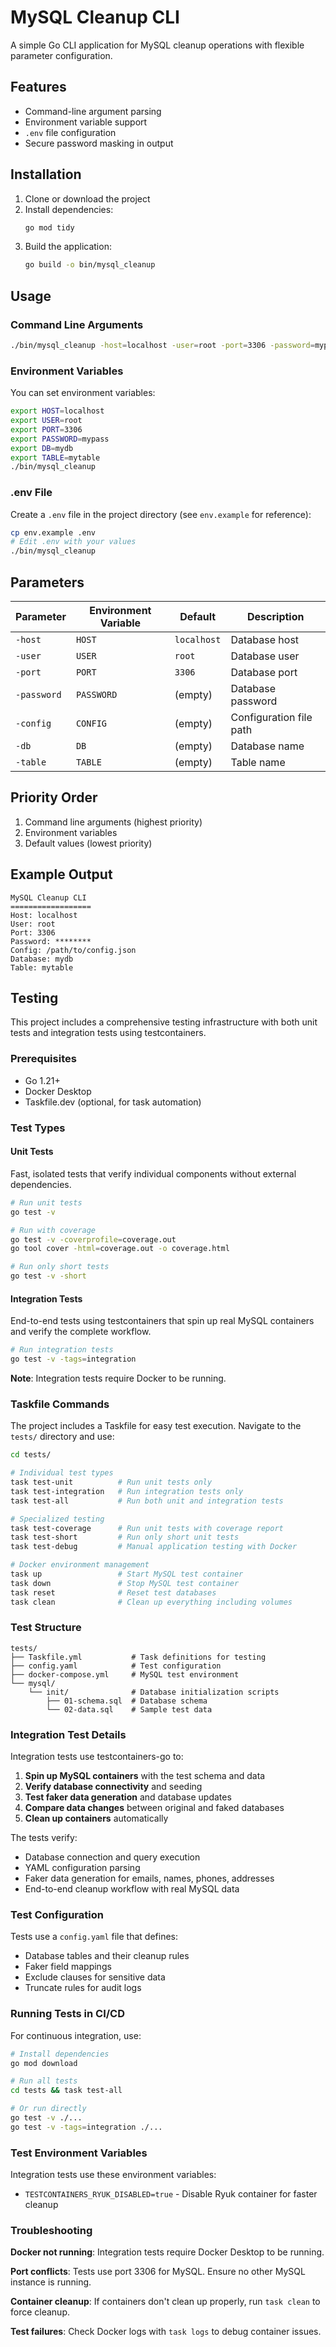 # MySQL Cleanup CLI

A simple Go CLI application for MySQL cleanup operations with flexible parameter configuration.

## Features

- Command-line argument parsing
- Environment variable support
- `.env` file configuration
- Secure password masking in output

## Installation

1. Clone or download the project
2. Install dependencies:
   ```bash
   go mod tidy
   ```
3. Build the application:
   ```bash
   go build -o bin/mysql_cleanup
   ```

## Usage

### Command Line Arguments

```bash
./bin/mysql_cleanup -host=localhost -user=root -port=3306 -password=mypass -db=mydb -table=mytable
```

### Environment Variables

You can set environment variables:

```bash
export HOST=localhost
export USER=root
export PORT=3306
export PASSWORD=mypass
export DB=mydb
export TABLE=mytable
./bin/mysql_cleanup
```

### .env File

Create a `.env` file in the project directory (see `env.example` for reference):

```bash
cp env.example .env
# Edit .env with your values
./bin/mysql_cleanup
```

## Parameters

| Parameter | Environment Variable | Default | Description |
|-----------|---------------------|---------|-------------|
| `-host` | `HOST` | `localhost` | Database host |
| `-user` | `USER` | `root` | Database user |
| `-port` | `PORT` | `3306` | Database port |
| `-password` | `PASSWORD` | (empty) | Database password |
| `-config` | `CONFIG` | (empty) | Configuration file path |
| `-db` | `DB` | (empty) | Database name |
| `-table` | `TABLE` | (empty) | Table name |

## Priority Order

1. Command line arguments (highest priority)
2. Environment variables
3. Default values (lowest priority)

## Example Output

```
MySQL Cleanup CLI
==================
Host: localhost
User: root
Port: 3306
Password: ********
Config: /path/to/config.json
Database: mydb
Table: mytable
```

## Testing

This project includes a comprehensive testing infrastructure with both unit tests and integration tests using testcontainers.

### Prerequisites

- Go 1.21+
- Docker Desktop
- Taskfile.dev (optional, for task automation)

### Test Types

#### Unit Tests
Fast, isolated tests that verify individual components without external dependencies.

```bash
# Run unit tests
go test -v

# Run with coverage
go test -v -coverprofile=coverage.out
go tool cover -html=coverage.out -o coverage.html

# Run only short tests
go test -v -short
```

#### Integration Tests
End-to-end tests using testcontainers that spin up real MySQL containers and verify the complete workflow.

```bash
# Run integration tests
go test -v -tags=integration
```

**Note**: Integration tests require Docker to be running.

### Taskfile Commands

The project includes a Taskfile for easy test execution. Navigate to the `tests/` directory and use:

```bash
cd tests/

# Individual test types
task test-unit          # Run unit tests only
task test-integration   # Run integration tests only
task test-all           # Run both unit and integration tests

# Specialized testing
task test-coverage      # Run unit tests with coverage report
task test-short         # Run only short unit tests
task test-debug         # Manual application testing with Docker

# Docker environment management
task up                 # Start MySQL test container
task down               # Stop MySQL test container
task reset              # Reset test databases
task clean              # Clean up everything including volumes
```

### Test Structure

```
tests/
├── Taskfile.yml           # Task definitions for testing
├── config.yaml            # Test configuration
├── docker-compose.yml     # MySQL test environment
└── mysql/
    └── init/              # Database initialization scripts
        ├── 01-schema.sql  # Database schema
        └── 02-data.sql    # Sample test data
```

### Integration Test Details

Integration tests use testcontainers-go to:

1. **Spin up MySQL containers** with the test schema and data
2. **Verify database connectivity** and seeding
3. **Test faker data generation** and database updates
4. **Compare data changes** between original and faked databases
5. **Clean up containers** automatically

The tests verify:
- Database connection and query execution
- YAML configuration parsing
- Faker data generation for emails, names, phones, addresses
- End-to-end cleanup workflow with real MySQL data

### Test Configuration

Tests use a `config.yaml` file that defines:
- Database tables and their cleanup rules
- Faker field mappings
- Exclude clauses for sensitive data
- Truncate rules for audit logs

### Running Tests in CI/CD

For continuous integration, use:

```bash
# Install dependencies
go mod download

# Run all tests
cd tests && task test-all

# Or run directly
go test -v ./...
go test -v -tags=integration ./...
```

### Test Environment Variables

Integration tests use these environment variables:
- `TESTCONTAINERS_RYUK_DISABLED=true` - Disable Ryuk container for faster cleanup

### Troubleshooting

**Docker not running**: Integration tests require Docker Desktop to be running.

**Port conflicts**: Tests use port 3306 for MySQL. Ensure no other MySQL instance is running.

**Container cleanup**: If containers don't clean up properly, run `task clean` to force cleanup.

**Test failures**: Check Docker logs with `task logs` to debug container issues. 